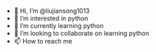 - 👋 Hi, I’m @liujiansong1013
- 👀 I’m interested in python
- 🌱 I’m currently learning python
- 💞️ I’m looking to collaborate on learning python
- 📫 How to reach me 

<!---
liujiansong1013/liujiansong1013 is a ✨ special ✨ repository because its `README.md` (this file) appears on your GitHub profile.
You can click the Preview link to take a look at your changes.
--->
